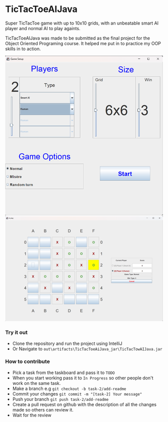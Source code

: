 # TicTacToeAIJava
Super TicTacToe game with up to 10x10 grids, with an unbeatable smart AI player and normal AI to play againts.

TicTacToeAIJava was made to be submitted as the final project for the Object Oriented Programing course. It helped me put in to practice my OOP skills in to action.

![setup](https://github.com/ihammadasghar/TicTacToeAIJava/blob/update-readme/screenshots/setup.png)
![gameplay](https://github.com/ihammadasghar/TicTacToeAIJava/blob/update-readme/screenshots/gameplay.png)

### Try it out
- Clone the repository and run the project using IntelliJ
- Or Navigate to `out\artifacts\TicTacToeAiJava_jar\TicTacTowAIJava.jar`

### How to contribute
- Pick a task from the taskboard and pass it to `TODO`
- When you start working pass it to `In Progress` so other people don't work on the same task.
- Make a branch e.g `git checkout -b task-2/add-readme`
- Commit your changes `git commit -m "[task-2] Your message"`
- Push your branch `git push task-2/add-readme`
- Create a pull request on github with the description of all the changes made so others can review it.
- Wait for the review
